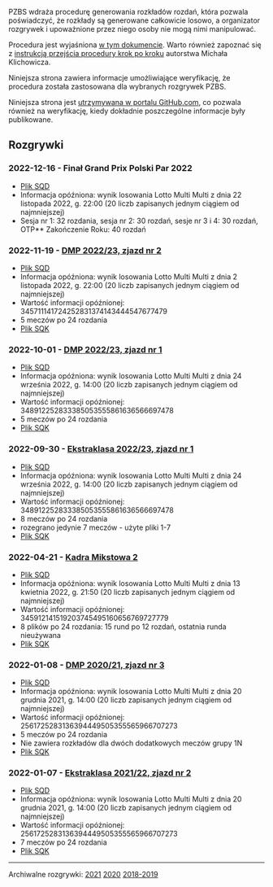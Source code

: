 PZBS wdraża procedurę generowania rozkładów rozdań, która pozwala poświadczyć, że rozkłady są generowane całkowicie losowo, a organizator rozgrywek i upoważnione przez niego osoby nie mogą nimi manipulować.

Procedura jest wyjaśniona [w tym dokumencie](http://www.pzbs.pl/sedziowie/inne/procedura-generowania.pdf). Warto również zapoznać się z [instrukcją przejścia procedury krok po kroku](https://emkael.github.io/2019/01/03/generating-and-verifying-boards-with-squaredeal/) autorstwa Michała Klichowicza.

Niniejsza strona zawiera informacje umożliwiające weryfikację, że procedura została zastosowana dla wybranych rozgrywek PZBS.

Niniejsza strona jest [utrzymywana w portalu GitHub.com](https://github.com/PZBS/square-deal/), co pozwala również na weryfikację, kiedy dokładnie poszczególne informacje były publikowane.

## Rozgrywki

### 2022-12-16 - Finał Grand Prix Polski Par 2022
* [Plik SQD](data/2022-12-16_gppp.sqd)
* Informacja opóźniona: wynik losowania Lotto Multi Multi z dnia 22 listopada 2022, g. 22:00 (20 liczb zapisanych jednym ciągiem od najmniejszej)
* Sesja nr 1: 32 rozdania, sesja nr 2: 30 rozdań, sesje nr 3 i 4: 30 rozdań, OTP** Zakończenie Roku: 40 rozdań

### 2022-11-19 - [DMP 2022/23, zjazd nr 2](https://wyniki.pzbs.pl/liga/liga2022-23/rozklady/centralne/)
* [Plik SQD](data/2022-11-19_dmp_z2.sqd)
* Informacja opóźniona: wynik losowania Lotto Multi Multi z dnia 2 listopada 2022, g. 22:00 (20 liczb zapisanych jednym ciągiem od najmniejszej)
* Wartość informacji opóźnionej: 345711141724252831374143444547677479
* 5 meczów po 24 rozdania
* [Plik SQK](data/2022-11-19_dmp_z2.sqk)

### 2022-10-01 - [DMP 2022/23, zjazd nr 1](https://wyniki.pzbs.pl/liga/liga2022-23/rozklady/centralne/)
* [Plik SQD](data/2022-10-01_dmp_z1.sqd)
* Informacja opóźniona: wynik losowania Lotto Multi Multi z dnia 24 września 2022, g. 14:00 (20 liczb zapisanych jednym ciągiem od najmniejszej)
* Wartość informacji opóźnionej: 348912252833385053555861636566697478
* 5 meczów po 24 rozdania
* [Plik SQK](data/2022-10-01_dmp_z1.sqk)

### 2022-09-30 - [Ekstraklasa 2022/23, zjazd nr 1](https://wyniki.pzbs.pl/liga/liga2022-23/rozklady/ekstaklasa/)
* [Plik SQD](data/2022-09-30_eklasa_z1.sqd)
* Informacja opóźniona: wynik losowania Lotto Multi Multi z dnia 24 września 2022, g. 14:00 (20 liczb zapisanych jednym ciągiem od najmniejszej)
* Wartość informacji opóźnionej: 348912252833385053555861636566697478
* 8 meczów po 24 rozdania
* rozegrano jedynie 7 meczów - użyte pliki 1-7
* [Plik SQK](data/2022-09-30_eklasa_z1.sqk)

### 2022-04-21 - [Kadra Mikstowa 2](https://wyniki.pzbs.pl/2022/kadra/mxt/2/)
* [Plik SQD](data/2022-04-21_kmixt2.sqd)
* Informacja opóźniona: wynik losowania Lotto Multi Multi z dnia 13 kwietnia 2022, g. 21:50 (20 liczb zapisanych jednym ciągiem od najmniejszej)
* Wartość informacji opóźnionej: 345912141519203745495160656769727779
* 8 plików po 24 rozdania: 15 rund po 12 rozdań, ostatnia runda nieużywana
* [Plik SQK](data/2022-04-21_kmixt2.sqk)

### 2022-01-08 - [DMP 2020/21, zjazd nr 3](https://wyniki.pzbs.pl/liga/liga2021-22/rozklady/centralne/)
* [Plik SQD](data/2022-01-08_dmp202122_zjazd3.sqd)
* Informacja opóźniona: wynik losowania Lotto Multi Multi z dnia 20 grudnia 2021, g. 14:00 (20 liczb zapisanych jednym ciągiem od najmniejszej)
* Wartość informacji opóźnionej: 2561725283136394449505355565966707273
* 5 meczów po 24 rozdania
* Nie zawiera rozkładów dla dwóch dodatkowych meczów grupy 1N
* [Plik SQK](data/2022-01-08_dmp202122_zjazd3.sqk)

### 2022-01-07 - [Ekstraklasa 2021/22, zjazd nr 2](https://wyniki.pzbs.pl/liga/liga2021-22/rozklady/ekstraklasa/)
* [Plik SQD](data/2022-01-07_eklasa202122_zjazd2.sqd)
* Informacja opóźniona: wynik losowania Lotto Multi Multi z dnia 20 grudnia 2021, g. 14:00 (20 liczb zapisanych jednym ciągiem od najmniejszej)
* Wartość informacji opóźnionej: 2561725283136394449505355565966707273
* 7 meczów po 24 rozdania
* [Plik SQK](data/2022-01-07_eklasa202122_zjazd2.sqk)

---

Archiwalne rozgrywki: [2021](archive/2021) [2020](archive/2020) [2018-2019](archive/2019)

